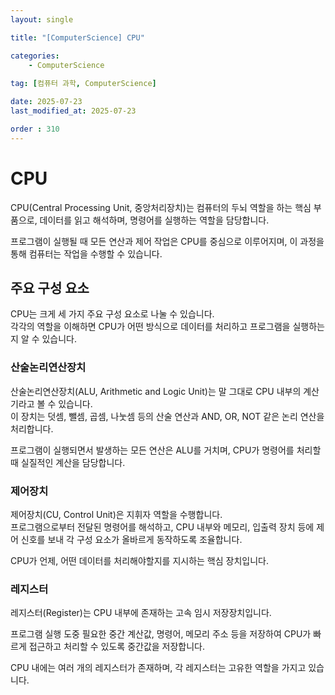 ```yaml
---
layout: single

title: "[ComputerScience] CPU"

categories:
    - ComputerScience
    
tag: [컴퓨터 과학, ComputerScience]

date: 2025-07-23
last_modified_at: 2025-07-23

order : 310
---
```


# CPU

CPU(Central Processing Unit, 중앙처리장치)는 컴퓨터의 두뇌 역할을 하는 핵심 부품으로, 데이터를 읽고 해석하며, 명령어를 실행하는 역할을 담당합니다.

프로그램이 실행될 때 모든 연산과 제어 작업은 CPU를 중심으로 이루어지며, 이 과정을 통해 컴퓨터는 작업을 수행할 수 있습니다.

## 주요 구성 요소

CPU는 크게 세 가지 주요 구성 요소로 나눌 수 있습니다.  
각각의 역할을 이해하면 CPU가 어떤 방식으로 데이터를 처리하고 프로그램을 실행하는지 알 수 있습니다.

### 산술논리연산장치

산술논리연산장치(ALU, Arithmetic and Logic Unit)는 말 그대로 CPU 내부의 계산기라고 볼 수 있습니다.  
이 장치는 덧셈, 뺄셈, 곱셈, 나눗셈 등의 산술 연산과 AND, OR, NOT 같은 논리 연산을 처리합니다.

프로그램이 실행되면서 발생하는 모든 연산은 ALU를 거치며, CPU가 명령어를 처리할 때 실질적인 계산을 담당합니다.

### 제어장치

제어장치(CU, Control Unit)은 지휘자 역할을 수행합니다.  
프로그램으로부터 전달된 명령어를 해석하고, CPU 내부와 메모리, 입출력 장치 등에 제어 신호를 보내 각 구성 요소가 올바르게 동작하도록 조율합니다.

CPU가 언제, 어떤 데이터를 처리해야할지를 지시하는 핵심 장치입니다.

### 레지스터

레지스터(Register)는 CPU 내부에 존재하는 고속 임시 저장장치입니다.

프로그램 실행 도중 필요한 중간 계산값, 명령어, 메모리 주소 등을 저장하여 CPU가 빠르게 접근하고 처리할 수 있도록 중간값을 저장합니다.

CPU 내에는 여러 개의 레지스터가 존재하며, 각 레지스터는 고유한 역할을 가지고 있습니다.